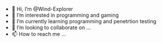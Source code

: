 - 👋 Hi, I’m @Wind-Explorer
- 👀 I’m interested in programming and gaming
- 🌱 I’m currently learning programming and penetrtion testing
- 💞️ I’m looking to collaborate on ...
- 📫 How to reach me ...

<!---
Wind-Explorer/Wind-Explorer is a ✨ special ✨ repository because its `README.md` (this file) appears on your GitHub profile.
You can click the Preview link to take a look at your changes.
--->
